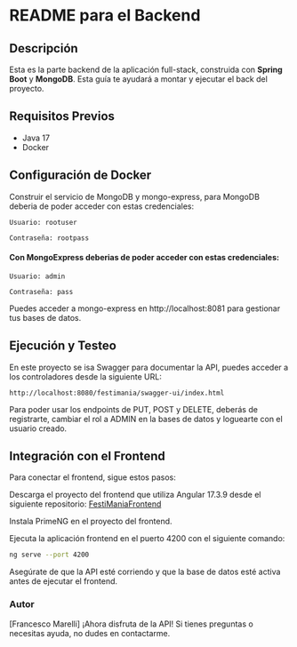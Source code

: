 # README para el Backend

## Descripción

Esta es la parte backend de la aplicación full-stack, construida con **Spring Boot** y **MongoDB**.
Esta guía te ayudará a montar y ejecutar el back del proyecto.

## Requisitos Previos

- Java 17
- Docker


## Configuración de Docker
Construir el servicio de MongoDB y mongo-express, para MongoDB deberia de poder acceder 
con estas credenciales:

    Usuario: rootuser 
    
    Contraseña: rootpass

#### Con MongoExpress deberias de poder acceder con estas credenciales:

    Usuario: admin
    
    Contraseña: pass

Puedes acceder a mongo-express en http://localhost:8081 para gestionar tus bases de datos. 


## Ejecución y Testeo
En este proyecto se isa Swagger para documentar la API, puedes acceder a los controladores desde la siguiente URL:

    http://localhost:8080/festimania/swagger-ui/index.html

Para poder usar los endpoints de PUT, POST y DELETE, deberás de registrarte, cambiar el rol a ADMIN en la 
bases de datos y loguearte con el usuario creado.

## Integración con el Frontend
Para conectar el frontend, sigue estos pasos:

Descarga el proyecto del frontend que utiliza Angular 17.3.9 desde el siguiente repositorio: [FestiManiaFrontend](https://github.com/FrancescoMarelli/Festimania-front)

Instala PrimeNG en el proyecto del frontend.

Ejecuta la aplicación frontend en el puerto 4200 con el siguiente comando:

```bash
ng serve --port 4200
```

Asegúrate de que la API esté corriendo y que la base de datos esté activa antes de ejecutar el frontend.

### Autor
[Francesco Marelli]
¡Ahora disfruta de la API! Si tienes preguntas o necesitas ayuda, no dudes en contactarme.



